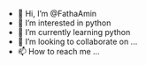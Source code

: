- 👋 Hi, I’m @FathaAmin
- 👀 I’m interested in python 
- 🌱 I’m currently learning python
- 💞️ I’m looking to collaborate on ...
- 📫 How to reach me ...

<!---
FathaAmin/FathaAmin is a ✨ special ✨ repository because its `README.md` (this file) appears on your GitHub profile.
You can click the Preview link to take a look at your changes.
--->
